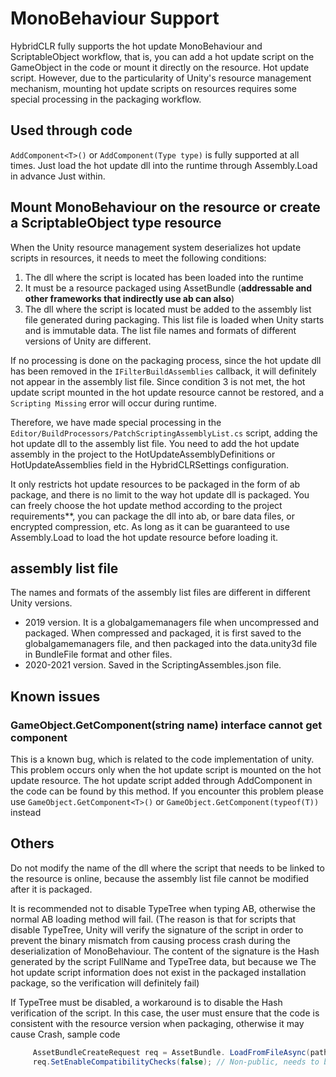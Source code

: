 # MonoBehaviour Support

HybridCLR fully supports the hot update MonoBehaviour and ScriptableObject workflow, that is, you can add a hot update script on the GameObject in the code or mount it directly on the resource.
Hot update script. However, due to the particularity of Unity's resource management mechanism, mounting hot update scripts on resources requires some special processing in the packaging workflow.

## Used through code

`AddComponent<T>()` or `AddComponent(Type type)` is fully supported at all times. Just load the hot update dll into the runtime through Assembly.Load in advance
Just within.

## Mount MonoBehaviour on the resource or create a ScriptableObject type resource

When the Unity resource management system deserializes hot update scripts in resources, it needs to meet the following conditions:

1. The dll where the script is located has been loaded into the runtime
1. It must be a resource packaged using AssetBundle (**addressable and other frameworks that indirectly use ab can also**)
1. The dll where the script is located must be added to the assembly list file generated during packaging. This list file is loaded when Unity starts and is immutable data. The list file names and formats of different versions of Unity are different.

If no processing is done on the packaging process, since the hot update dll has been removed in the `IFilterBuildAssemblies` callback, it will definitely not appear in the assembly list file.
Since condition 3 is not met, the hot update script mounted in the hot update resource cannot be restored, and a `Scripting Missing` error will occur during runtime.

Therefore, we have made special processing in the `Editor/BuildProcessors/PatchScriptingAssemblyList.cs` script, adding the hot update dll to the assembly list file.
You need to add the hot update assembly in the project to the HotUpdateAssemblyDefinitions or HotUpdateAssemblies field in the HybridCLRSettings configuration.

It only restricts hot update resources to be packaged in the form of ab package, and there is no limit to the way hot update dll is packaged. You can freely choose the hot update method according to the project requirements**, you can package the dll into ab, or bare data
files, or encrypted compression, etc. As long as it can be guaranteed to use Assembly.Load to load the hot update resource before loading it.

## assembly list file

The names and formats of the assembly list files are different in different Unity versions.

- 2019 version. It is a globalgamemanagers file when uncompressed and packaged. When compressed and packaged, it is first saved to the globalgamemanagers file, and then packaged into the data.unity3d file in BundleFile format and other files.
- 2020-2021 version. Saved in the ScriptingAssembles.json file.

## Known issues

### GameObject.GetComponent(string name) interface cannot get component

This is a known bug, which is related to the code implementation of unity. This problem occurs only when the hot update script is mounted on the hot update resource. The hot update script added through AddComponent in the code can be found by this method. If you encounter this problem please use `GameObject.GetComponent<T>()` or `GameObject.GetComponent(typeof(T))` instead

## Others

Do not modify the name of the dll where the script that needs to be linked to the resource is online, because the assembly list file cannot be modified after it is packaged.

It is recommended not to disable TypeTree when typing AB, otherwise the normal AB loading method will fail. (The reason is that for scripts that disable TypeTree, Unity will verify the signature of the script in order to prevent the binary mismatch from causing process crash during the deserialization of MonoBehaviour. The content of the signature is the Hash generated by the script FullName and TypeTree data, but because we The hot update script information does not exist in the packaged installation package, so the verification will definitely fail)

If TypeTree must be disabled, a workaround is to disable the Hash verification of the script. In this case, the user must ensure that the code is consistent with the resource version when packaging, otherwise it may cause Crash, sample code

```csharp
     AssetBundleCreateRequest req = AssetBundle. LoadFromFileAsync(path);
     req.SetEnableCompatibilityChecks(false); // Non-public, needs to be called by reflection
```